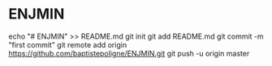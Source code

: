 # ENJMIN
echo "# ENJMIN" >> README.md
git init
git add README.md
git commit -m "first commit"
git remote add origin https://github.com/baptistepoligne/ENJMIN.git
git push -u origin master
